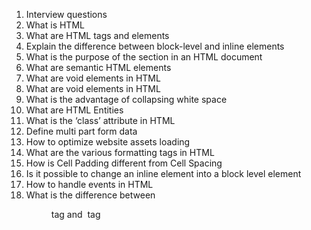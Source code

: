 1. Interview questions 
2. What is HTML
3. What are HTML tags and elements
4. Explain the difference between block-level and inline elements
5. What is the purpose of the <head> section in an HTML document
6. What are semantic HTML elements
7. What are void elements in HTML
8. What are void elements in HTML
9. What is the advantage of collapsing white space
10. What are HTML Entities
11. What is the ‘class’ attribute in HTML
12. Define multi part form data
13. How to optimize website assets loading
14. What are the various formatting tags in HTML
15. How is Cell Padding different from Cell Spacing
16. Is it possible to change an inline element into a block level element
17. How to handle events in HTML
18. What is the difference between <figure> tag and <img> tag
